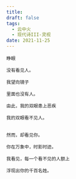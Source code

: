 ```yaml
---
title: 
draft: false
tags:
  - 云中火
  - 现代诗III-灵视
date: 2021-11-25
---
```

	睁眼
	
	没有看见人。
	
	我望向镜子
	
	里面也没有人。
	
	由此，我的双眼患上恶疾
	
	我的双眼看不见人。
	
	
	然而，却看见你。
	
	你在万象中，时影时迹。
	
	我看见，每一个看不见的人额上
	
	浮现出你的千百名姓。
